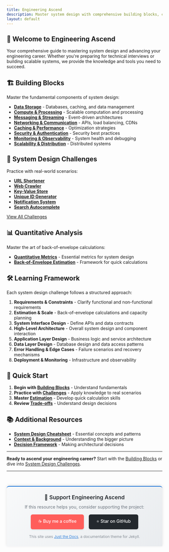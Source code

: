 ```yaml
---
title: Engineering Ascend
description: Master system design with comprehensive building blocks, challenges, and frameworks
layout: default
---
```


## 🚀 **Welcome to Engineering Ascend**

Your comprehensive guide to mastering system design and advancing your engineering career. Whether you're preparing for technical interviews or building scalable systems, we provide the knowledge and tools you need to succeed.

## 🏗️ **Building Blocks**

Master the fundamental components of system design:

- **[Data Storage](./building-blocks/data-storage/)** - Databases, caching, and data management
- **[Compute & Processing](./building-blocks/compute-processing/)** - Scalable computation and processing
- **[Messaging & Streaming](./building-blocks/messaging-streaming/)** - Event-driven architectures
- **[Networking & Communication](./building-blocks/networking-communication/)** - APIs, load balancing, CDNs
- **[Caching & Performance](./building-blocks/caching-performance/)** - Optimization strategies
- **[Security & Authentication](./building-blocks/security-authentication/)** - Security best practices
- **[Monitoring & Observability](./building-blocks/monitoring-observability/)** - System health and debugging
- **[Scalability & Distribution](./building-blocks/scalability-distribution/)** - Distributed systems

## 🎯 **System Design Challenges**

Practice with real-world scenarios:

- **[URL Shortener](./system-design-challenges/url-shortener-design/)**
- **[Web Crawler](./system-design-challenges/web-crawler-design/)**
- **[Key-Value Store](./system-design-challenges/key-value-store-design/)**
- **[Unique ID Generator](./system-design-challenges/unique-id-generator-design/)**
- **[Notification System](./system-design-challenges/notification-system-design/)**
- **[Search Autocomplete](./system-design-challenges/search-autocomplete-design/)**

[View All Challenges](./system-design-challenges/)

## 📊 **Quantitative Analysis**

Master the art of back-of-envelope calculations:

- **[Quantitative Metrics](./quantitative-metrics/)** - Essential metrics for system design
- **[Back-of-Envelope Estimation](./back-of-envelope-estimation/)** - Framework for quick calculations

## 🛠️ **Learning Framework**

Each system design challenge follows a structured approach:

1. **Requirements & Constraints** - Clarify functional and non-functional requirements
2. **Estimation & Scale** - Back-of-envelope calculations and capacity planning
3. **System Interface Design** - Define APIs and data contracts
4. **High-Level Architecture** - Overall system design and component interaction
5. **Application Layer Design** - Business logic and service architecture
6. **Data Layer Design** - Database design and data access patterns
7. **Error Handling & Edge Cases** - Failure scenarios and recovery mechanisms
8. **Deployment & Monitoring** - Infrastructure and observability

## 🚀 **Quick Start**

1. **Begin with [Building Blocks](./building-blocks/)** - Understand fundamentals
2. **Practice with [Challenges](./system-design-challenges/)** - Apply knowledge to real scenarios
3. **Master [Estimation](./quantitative-metrics/)** - Develop quick calculation skills
4. **Review [Trade-offs](./trade-off-analysis/)** - Understand design decisions

## 📚 **Additional Resources**

- **[System Design Cheatsheet](./cheatsheet/)** - Essential concepts and patterns
- **[Context & Background](./context/)** - Understanding the bigger picture
- **[Decision Framework](./decision-framework/)** - Making architectural decisions

---

**Ready to ascend your engineering career?** Start with the [Building Blocks](./building-blocks/) or dive into [System Design Challenges](./system-design-challenges/).

---

<div class="sponsorship-footer" style="
  margin-top: 3rem;
  padding: 1.5rem;
  background: linear-gradient(135deg, #f8f9fa 0%, #e9ecef 100%);
  border-top: 2px solid #0366d6;
  text-align: center;
  font-size: 0.875rem;
  color: #586069;
  border-radius: 8px 8px 0 0;
  box-shadow: 0 -2px 10px rgba(0, 0, 0, 0.1);
">
  <div style="font-size: 1.1rem; font-weight: 600; color: #24292e; margin-bottom: 0.75rem;">
    🌟 Support Engineering Ascend
  </div>
  <div style="margin-bottom: 1rem; color: #6a737d;">
    If this resource helps you, consider supporting the project:
  </div>
  <div style="display: flex; justify-content: center; gap: 1rem; flex-wrap: wrap; margin-bottom: 1rem;">
    <a href="https://ko-fi.com/engineering-ascend" 
       target="_blank" 
       rel="noopener noreferrer"
       style="
         display: inline-flex;
         align-items: center;
         gap: 0.5rem;
         padding: 0.75rem 1.5rem;
         background-color: #ff5e5b;
         color: white;
         text-decoration: none;
         border-radius: 6px;
         font-weight: 500;
         transition: all 0.2s ease;
         box-shadow: 0 2px 4px rgba(0, 0, 0, 0.1);
       "
       onmouseover="this.style.transform='translateY(-1px)'; this.style.boxShadow='0 4px 8px rgba(0, 0, 0, 0.15)';"
       onmouseout="this.style.transform='translateY(0)'; this.style.boxShadow='0 2px 4px rgba(0, 0, 0, 0.1)';">
      ☕ Buy me a coffee
    </a>
    <a href="https://github.com/vikneshrajsp/engineering-ascend" 
       target="_blank" 
       rel="noopener noreferrer"
       style="
         display: inline-flex;
         align-items: center;
         gap: 0.5rem;
         padding: 0.75rem 1.5rem;
         background-color: #24292e;
         color: white;
         text-decoration: none;
         border-radius: 6px;
         font-weight: 500;
         transition: all 0.2s ease;
         box-shadow: 0 2px 4px rgba(0, 0, 0, 0.1);
       "
       onmouseover="this.style.transform='translateY(-1px)'; this.style.boxShadow='0 4px 8px rgba(0, 0, 0, 0.15)';"
       onmouseout="this.style.transform='translateY(0)'; this.style.boxShadow='0 2px 4px rgba(0, 0, 0, 0.1)';">
      ⭐ Star on GitHub
    </a>
  </div>
  <div style="font-size: 0.75rem; opacity: 0.8; color: #6a737d;">
    This site uses <a href="https://github.com/just-the-docs/just-the-docs" style="color: #0366d6;">Just the Docs</a>, a documentation theme for Jekyll.
  </div>
</div>

<style>
@media (max-width: 768px) {
  .sponsorship-footer {
    padding: 1rem !important;
  }
  .sponsorship-footer > div:nth-child(3) {
    flex-direction: column !important;
    align-items: center !important;
  }
  .sponsorship-footer > div:nth-child(3) a {
    width: 100% !important;
    max-width: 200px !important;
    justify-content: center !important;
  }
}
</style>
